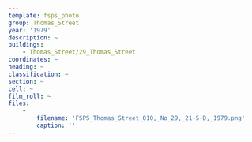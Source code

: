 ```yaml
---
template: fsps_photo
group: Thomas_Street
year: '1979'
description: ~
buildings:
    - Thomas_Street/29_Thomas_Street
coordinates: ~
heading: ~
classification: ~
section: ~
cell: ~
film_roll: ~
files:
    -
        filename: 'FSPS_Thomas_Street_010,_No_29,_21-5-D,_1979.png'
        caption: ''
---
```

